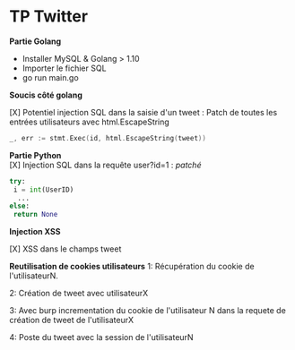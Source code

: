 # TP Twitter

**Partie Golang**

 - Installer MySQL & Golang > 1.10
 - Importer le fichier SQL
 - go run main.go

**Soucis côté golang**

[X] Potentiel injection SQL dans la saisie d'un tweet : Patch de toutes les entrées utilisateurs avec html.EscapeString
```go
_, err := stmt.Exec(id, html.EscapeString(tweet))
```

**Partie Python**  
[X] Injection SQL dans la requête user?id=1 : *patché*
```python
try:
 i = int(UserID)
  ...
else:
 return None
```



**Injection XSS**

[X] XSS dans le champs tweet
<script>document.write(document.cookie)</script>

**Reutilisation de cookies utilisateurs**
1: Récupération du cookie de l'utilisateurN.

2: Création de tweet avec utilisateurX

3: Avec burp incrementation du cookie de l'utilisateur N dans la requete de création de tweet de l'utilisateurX

4: Poste du tweet avec la session de l'utilisateurN



